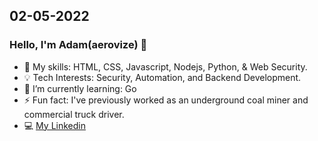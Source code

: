 
## 02-05-2022
### Hello, I'm Adam(aerovize) 👋 

- :wrench: My skills: HTML, CSS, Javascript, Nodejs, Python, & Web Security.
- :bulb: Tech Interests: Security, Automation, and Backend Development.
- 🌱 I’m currently learning: Go
- ⚡ Fun fact: I've previously worked as an underground coal miner and commercial truck driver.
- :computer: [My Linkedin](https://www.linkedin.com/in/aweisend)
